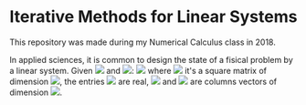 # Iterative Methods for Linear Systems
This repository was made during my Numerical Calculus class in 2018.

In applied sciences, it is common to design the state of a fisical problem by a linear system. Given ![](https://latex.codecogs.com/svg.image?A) and ![](https://latex.codecogs.com/svg.image?b):
![](https://latex.codecogs.com/svg.image?Ax=b) 
where ![](https://latex.codecogs.com/svg.image?A) it's a square matrix of dimension ![](https://latex.codecogs.com/svg.image?n\times%20n), the entries ![](https://latex.codecogs.com/svg.image?a_{ij}) are real, ![](https://latex.codecogs.com/svg.image?x) and ![](https://latex.codecogs.com/svg.image?b) are columns vectors of dimension ![](https://latex.codecogs.com/svg.image?n).
